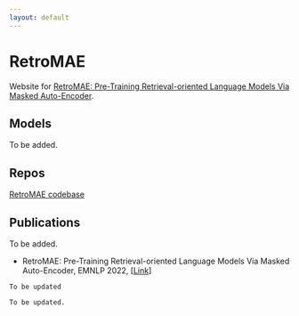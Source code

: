 ```yaml
---
layout: default
---
```


# RetroMAE
Website for [RetroMAE: Pre-Training Retrieval-oriented Language Models Via Masked Auto-Encoder](https://arxiv.org/abs/2205.12035). 

## Models
To be added. 

## Repos
[RetroMAE codebase](https://github.com/staoxiao/RetroMAE)

## Publications
To be added.
- RetroMAE: Pre-Training Retrieval-oriented Language Models Via Masked Auto-Encoder, EMNLP 2022, [[Link](https://arxiv.org/abs/2205.12035)]


```
To be updated
```

```
To be updated.
```

